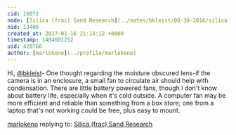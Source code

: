 ```yaml
---
cid: 16072
node: [Silica (frac) Sand Research](../notes/bkleist/08-30-2016/silica-frac-sand-research)
nid: 13406
created_at: 2017-01-16 21:14:12 +0000
timestamp: 1484601252
uid: 420760
author: [marlokeno](../profile/marlokeno)
---
```


Hi, [@bkleist](/profile/bkleist)-
One thought regarding the moisture obscured lens-if the camera is in an enclosure, a small fan to circulate air should help with condensation. There are little battery powered fans, though I don't know about battery life, especially when it's cold outside.
A computer fan may be more efficient and reliable than something from a box store; one from a laptop that's not working could be free, plus easy to mount.

[marlokeno](../profile/marlokeno) replying to: [Silica (frac) Sand Research](../notes/bkleist/08-30-2016/silica-frac-sand-research)

